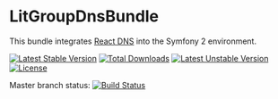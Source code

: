 LitGroupDnsBundle
=================

This bundle integrates [React DNS][1] into the Symfony 2 environment.

[![Latest Stable Version](https://poser.pugx.org/litgroup/dns-bundle/v/stable.svg)](https://packagist.org/packages/litgroup/dns-bundle)
[![Total Downloads](https://poser.pugx.org/litgroup/dns-bundle/downloads.svg)](https://packagist.org/packages/litgroup/dns-bundle)
[![Latest Unstable Version](https://poser.pugx.org/litgroup/dns-bundle/v/unstable.svg)](https://packagist.org/packages/litgroup/dns-bundle)
[![License](https://poser.pugx.org/litgroup/dns-bundle/license.svg)](https://packagist.org/packages/litgroup/dns-bundle)

Master branch status:
[![Build Status](https://travis-ci.org/LitGroup/LitGroupDnsBundle.svg?branch=master)](https://travis-ci.org/LitGroup/LitGroupHttpClientBundle)

[1]: https://github.com/reactphp/dns